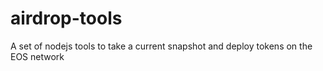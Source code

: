 # airdrop-tools
A set of nodejs tools to take a current snapshot and deploy tokens on the EOS network
